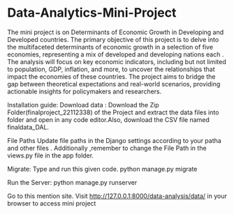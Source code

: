 # Data-Analytics-Mini-Project


The mini project is on Determinants of Economic Growth in Developing and Developed countries.
The primary objective of this project is to delve into the multifaceted determinants of economic growth in a selection of five economies, representing a mix of developed and developing nations each . The analysis will focus on key economic indicators, including but not limited to population, GDP, inflation, and more, to uncover the relationships that impact the economies of these countries. The project aims to bridge the gap between theoretical expectations and real-world scenarios, providing actionable insights for policymakers and researchers.

Installation guide:
Download data :
Download the Zip Folder(finalproject_22112338) of the Project and extract the data files into folder and open in any code editor.Also,  download the CSV file named finaldata_DAL.

File Paths
Update file paths in the Django settings according to your patha and other  files . Additionally ,remember to change the File Path in the views.py file in the app folder.

Migrate:
Type and run this given code.
python manage.py migrate

Run the Server:
python manage.py runserver

Go to this mention site.
Visit http://127.0.0.1:8000/data-analysis/data/ in your browser to access mini project
